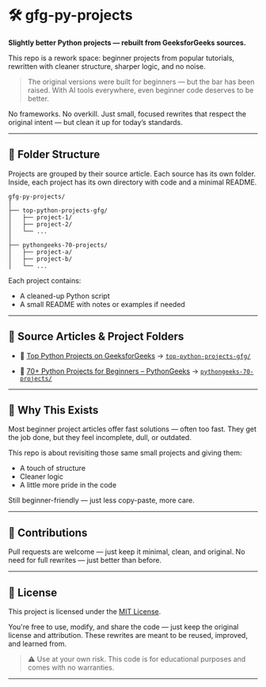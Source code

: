 # 🛠️ gfg-py-projects

**Slightly better Python projects — rebuilt from GeeksforGeeks sources.**

This repo is a rework space: beginner projects from popular tutorials, rewritten with cleaner structure, sharper logic, and no noise.

> The original versions were built for beginners — but the bar has been raised.
> With AI tools everywhere, even beginner code deserves to be better.

No frameworks. No overkill. Just small, focused rewrites that respect the original intent — but clean it up for today’s standards.

---

## 📁 Folder Structure

Projects are grouped by their source article.
Each source has its own folder. Inside, each project has its own directory with code and a minimal README.

```
gfg-py-projects/
│
├── top-python-projects-gfg/
│   ├── project-1/
│   ├── project-2/
│   └── ...
│
├── pythongeeks-70-projects/
│   ├── project-a/
│   ├── project-b/
│   └── ...
```

Each project contains:

* A cleaned-up Python script
* A small README with notes or examples if needed

---

## 🔗 Source Articles & Project Folders

* 📘 [Top Python Projects on GeeksforGeeks](https://www.geeksforgeeks.org/python-projects-beginner-to-advanced/)
  → [`top-python-projects-gfg/`](./top-python-projects-gfg/)

* 📘 [70+ Python Projects for Beginners – PythonGeeks](https://pythongeeks.org/python-projects/)
  → [`pythongeeks-70-projects/`](./pythongeeks-70-projects/)

---

## 🧠 Why This Exists

Most beginner project articles offer fast solutions — often too fast.
They get the job done, but they feel incomplete, dull, or outdated.

This repo is about revisiting those same small projects and giving them:

* A touch of structure
* Cleaner logic
* A little more pride in the code

Still beginner-friendly — just less copy-paste, more care.

---

## 🤝 Contributions

Pull requests are welcome — just keep it minimal, clean, and original.
No need for full rewrites — just better than before.

---

## 🪪 License

This project is licensed under the [MIT License](./LICENSE).

You're free to use, modify, and share the code — just keep the original license and attribution. These rewrites are meant to be reused, improved, and learned from.

> ⚠️ Use at your own risk. This code is for educational purposes and comes with no warranties.

---


